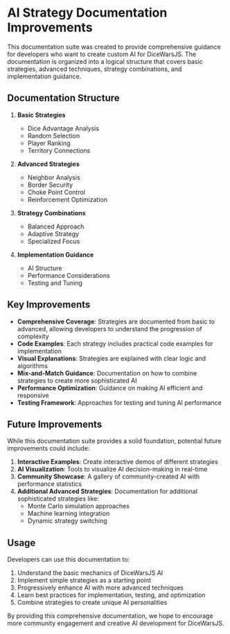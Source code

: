 # AI Strategy Documentation Improvements

This documentation suite was created to provide comprehensive guidance for developers who want to create custom AI for DiceWarsJS. The documentation is organized into a logical structure that covers basic strategies, advanced techniques, strategy combinations, and implementation guidance.

## Documentation Structure

1. **Basic Strategies**
   - Dice Advantage Analysis
   - Random Selection
   - Player Ranking
   - Territory Connections

2. **Advanced Strategies**
   - Neighbor Analysis
   - Border Security
   - Choke Point Control
   - Reinforcement Optimization

3. **Strategy Combinations**
   - Balanced Approach
   - Adaptive Strategy
   - Specialized Focus

4. **Implementation Guidance**
   - AI Structure
   - Performance Considerations
   - Testing and Tuning

## Key Improvements

- **Comprehensive Coverage**: Strategies are documented from basic to advanced, allowing developers to understand the progression of complexity
- **Code Examples**: Each strategy includes practical code examples for implementation
- **Visual Explanations**: Strategies are explained with clear logic and algorithms
- **Mix-and-Match Guidance**: Documentation on how to combine strategies to create more sophisticated AI
- **Performance Optimization**: Guidance on making AI efficient and responsive
- **Testing Framework**: Approaches for testing and tuning AI performance

## Future Improvements

While this documentation suite provides a solid foundation, potential future improvements could include:

1. **Interactive Examples**: Create interactive demos of different strategies
2. **AI Visualization**: Tools to visualize AI decision-making in real-time
3. **Community Showcase**: A gallery of community-created AI with performance statistics
4. **Additional Advanced Strategies**: Documentation for additional sophisticated strategies like:
   - Monte Carlo simulation approaches
   - Machine learning integration
   - Dynamic strategy switching

## Usage

Developers can use this documentation to:

1. Understand the basic mechanics of DiceWarsJS AI
2. Implement simple strategies as a starting point
3. Progressively enhance AI with more advanced techniques
4. Learn best practices for implementation, testing, and optimization
5. Combine strategies to create unique AI personalities

By providing this comprehensive documentation, we hope to encourage more community engagement and creative AI development for DiceWarsJS.